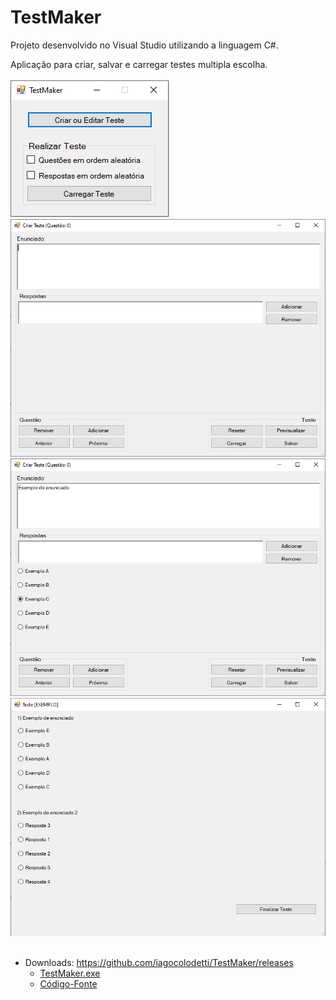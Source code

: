 # TestMaker

Projeto desenvolvido no Visual Studio utilizando a linguagem C#.

Aplicação para criar, salvar e carregar testes multipla escolha.
<br>
<br>
<img src=".screenshots/main.png" alt="Tela inicial">
<img src=".screenshots/createtest1.png" alt="Criar Teste">
<img src=".screenshots/createtest2.png" alt="Criar Teste">
<img src=".screenshots/test.png" alt="Teste">
<br>
<br>
* Downloads: https://github.com/iagocolodetti/TestMaker/releases
   * [TestMaker.exe](https://github.com/iagocolodetti/TestMaker/releases/download/v1.0/TestMaker.exe "TestMaker.exe")
   * [Código-Fonte](https://github.com/iagocolodetti/TestMaker/archive/v1.0.zip "v1.0.zip")